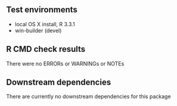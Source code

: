 ## Test environments
* local OS X install, R 3.3.1
* win-builder (devel)

## R CMD check results
There were no ERRORs or WARNINGs or NOTEs

## Downstream dependencies
There are currently no downstream dependencies for this package